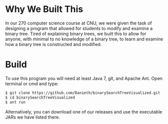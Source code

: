# Why We Built This

In our 270 computer science course at CNU, we were given the task of designing a program that allowed for students to
modify and examine a binary tree. Tired of explaining binary trees, we built this to allow for anyone, with minimal to
no knowledge of a binary tree, to learn and examine how a binary tree is constructed and modified.

# Build

To use this program you will need at least Java 7, git, and Apache Ant. Open terminal or cmd and type:

```bash
$ git clone https://github.com/Danieth/binarySearchTreeVisualized.git
$ cd binarySearchTreeVisualized
$ ant run
```

Alternatively, you can download one of our releases and use the executable JARs we have listed there.
